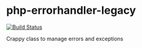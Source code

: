# php-errorhandler-legacy

[![Build Status](https://travis-ci.org/Slamdunk/php-errorhandler-legacy.svg?branch=master)](https://travis-ci.org/Slamdunk/php-errorhandler-legacy)

Crappy class to manage errors and exceptions
